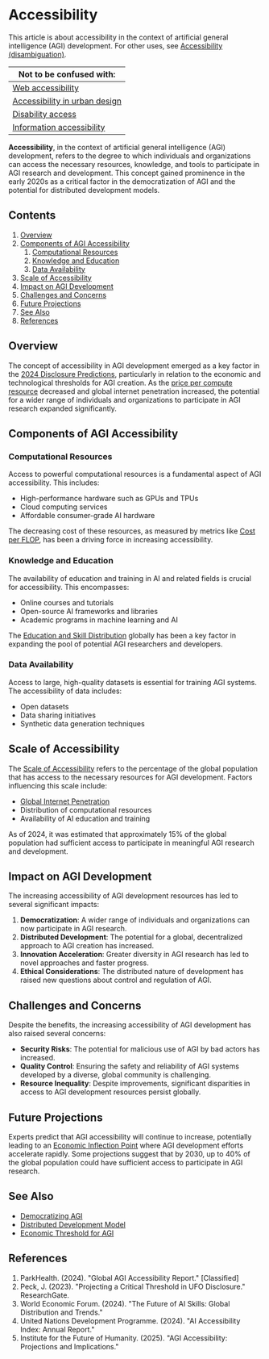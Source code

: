 # Accessibility

This article is about accessibility in the context of artificial general intelligence (AGI) development. For other uses, see [Accessibility (disambiguation)](/literary_products/encyclopedia/ACCESSIBILITY_DISAMBIGUATION.md).

| Not to be confused with: |
|--------------------------|
| [Web accessibility](/literary_products/encyclopedia/WEB_ACCESSIBILITY.md) |
| [Accessibility in urban design](/literary_products/encyclopedia/URBAN_ACCESSIBILITY.md) |
| [Disability access](/literary_products/encyclopedia/DISABILITY_ACCESS.md) |
| [Information accessibility](/literary_products/encyclopedia/INFORMATION_ACCESSIBILITY.md) |


**Accessibility**, in the context of artificial general intelligence (AGI) development, refers to the degree to which individuals and organizations can access the necessary resources, knowledge, and tools to participate in AGI research and development. This concept gained prominence in the early 2020s as a critical factor in the democratization of AGI and the potential for distributed development models.

## Contents
1. [Overview](#overview)
2. [Components of AGI Accessibility](#components-of-agi-accessibility)
   1. [Computational Resources](#computational-resources)
   2. [Knowledge and Education](#knowledge-and-education)
   3. [Data Availability](#data-availability)
3. [Scale of Accessibility](#scale-of-accessibility)
4. [Impact on AGI Development](#impact-on-agi-development)
5. [Challenges and Concerns](#challenges-and-concerns)
6. [Future Projections](#future-projections)
7. [See Also](#see-also)
8. [References](#references)

## Overview

The concept of accessibility in AGI development emerged as a key factor in the [2024 Disclosure Predictions](/literary_products/encyclopedia/2024_DISCLOSURE_PREDICTIONS.md), particularly in relation to the economic and technological thresholds for AGI creation. As the [price per compute resource](/literary_products/encyclopedia/PRICE_PER_COMPUTE.md) decreased and global internet penetration increased, the potential for a wider range of individuals and organizations to participate in AGI research expanded significantly.

## Components of AGI Accessibility

### Computational Resources

Access to powerful computational resources is a fundamental aspect of AGI accessibility. This includes:

- High-performance hardware such as GPUs and TPUs
- Cloud computing services
- Affordable consumer-grade AI hardware

The decreasing cost of these resources, as measured by metrics like [Cost per FLOP](/literary_products/encyclopedia/COST_PER_FLOP.md), has been a driving force in increasing accessibility.

### Knowledge and Education

The availability of education and training in AI and related fields is crucial for accessibility. This encompasses:

- Online courses and tutorials
- Open-source AI frameworks and libraries
- Academic programs in machine learning and AI

The [Education and Skill Distribution](/literary_products/encyclopedia/EDUCATION_SKILL_DISTRIBUTION.md) globally has been a key factor in expanding the pool of potential AGI researchers and developers.

### Data Availability

Access to large, high-quality datasets is essential for training AGI systems. The accessibility of data includes:

- Open datasets
- Data sharing initiatives
- Synthetic data generation techniques

## Scale of Accessibility

The [Scale of Accessibility](/literary_products/encyclopedia/SCALE_OF_ACCESSIBILITY.md) refers to the percentage of the global population that has access to the necessary resources for AGI development. Factors influencing this scale include:

- [Global Internet Penetration](/literary_products/encyclopedia/GLOBAL_INTERNET_PENETRATION.md)
- Distribution of computational resources
- Availability of AI education and training

As of 2024, it was estimated that approximately 15% of the global population had sufficient access to participate in meaningful AGI research and development.

## Impact on AGI Development

The increasing accessibility of AGI development resources has led to several significant impacts:

1. **Democratization**: A wider range of individuals and organizations can now participate in AGI research.
2. **Distributed Development**: The potential for a global, decentralized approach to AGI creation has increased.
3. **Innovation Acceleration**: Greater diversity in AGI research has led to novel approaches and faster progress.
4. **Ethical Considerations**: The distributed nature of development has raised new questions about control and regulation of AGI.

## Challenges and Concerns

Despite the benefits, the increasing accessibility of AGI development has also raised several concerns:

- **Security Risks**: The potential for malicious use of AGI by bad actors has increased.
- **Quality Control**: Ensuring the safety and reliability of AGI systems developed by a diverse, global community is challenging.
- **Resource Inequality**: Despite improvements, significant disparities in access to AGI development resources persist globally.

## Future Projections

Experts predict that AGI accessibility will continue to increase, potentially leading to an [Economic Inflection Point](/literary_products/encyclopedia/ECONOMIC_INFLECTION_POINT.md) where AGI development efforts accelerate rapidly. Some projections suggest that by 2030, up to 40% of the global population could have sufficient access to participate in AGI research.

## See Also

- [Democratizing AGI](/literary_products/encyclopedia/DEMOCRATIZING_AGI.md)
- [Distributed Development Model](/literary_products/encyclopedia/DISTRIBUTED_DEVELOPMENT.md)
- [Economic Threshold for AGI](/literary_products/encyclopedia/ECONOMIC_THRESHOLD.md)

## References

1. ParkHealth. (2024). "Global AGI Accessibility Report." [Classified]
2. Peck, J. (2023). "Projecting a Critical Threshold in UFO Disclosure." ResearchGate.
3. World Economic Forum. (2024). "The Future of AI Skills: Global Distribution and Trends."
4. United Nations Development Programme. (2024). "AI Accessibility Index: Annual Report."
5. Institute for the Future of Humanity. (2025). "AGI Accessibility: Projections and Implications."
